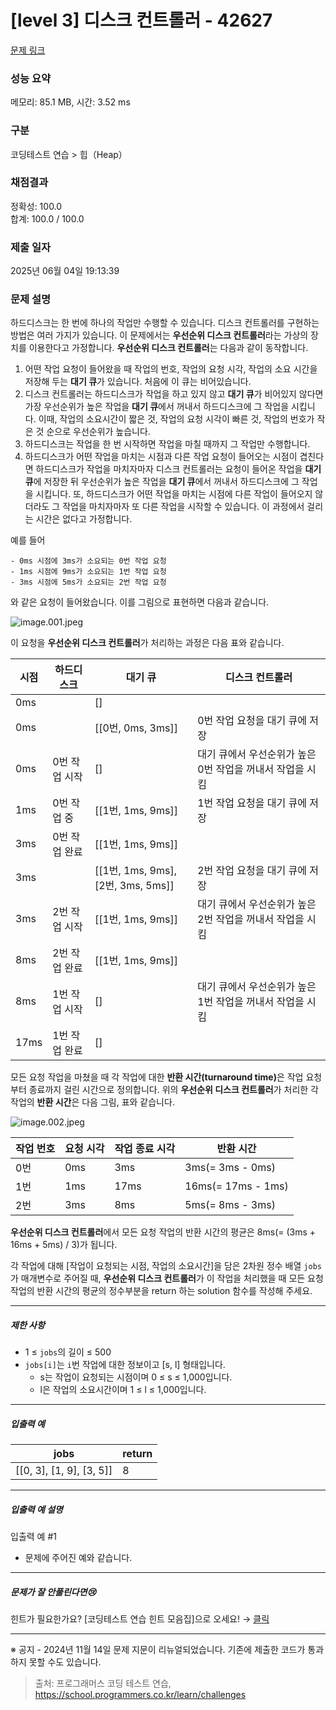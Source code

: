 # [level 3] 디스크 컨트롤러 - 42627 

[문제 링크](https://school.programmers.co.kr/learn/courses/30/lessons/42627) 

### 성능 요약

메모리: 85.1 MB, 시간: 3.52 ms

### 구분

코딩테스트 연습 > 힙（Heap）

### 채점결과

정확성: 100.0<br/>합계: 100.0 / 100.0

### 제출 일자

2025년 06월 04일 19:13:39

### 문제 설명

<p>하드디스크는 한 번에 하나의 작업만 수행할 수 있습니다. 디스크 컨트롤러를 구현하는 방법은 여러 가지가 있습니다. 이 문제에서는 <strong>우선순위 디스크 컨트롤러</strong>라는 가상의 장치를 이용한다고 가정합니다. <strong>우선순위 디스크 컨트롤러</strong>는 다음과 같이 동작합니다.</p>

<ol>
<li>어떤 작업 요청이 들어왔을 때 작업의 번호, 작업의 요청 시각, 작업의 소요 시간을 저장해 두는 <strong>대기 큐</strong>가 있습니다. 처음에 이 큐는 비어있습니다.</li>
<li>디스크 컨트롤러는 하드디스크가 작업을 하고 있지 않고 <strong>대기 큐</strong>가 비어있지 않다면 가장 우선순위가 높은 작업을 <strong>대기 큐</strong>에서 꺼내서 하드디스크에 그 작업을 시킵니다. 이때, 작업의 소요시간이 짧은 것, 작업의 요청 시각이 빠른 것, 작업의 번호가 작은 것 순으로 우선순위가 높습니다.</li>
<li>하드디스크는 작업을 한 번 시작하면 작업을 마칠 때까지 그 작업만 수행합니다.</li>
<li>하드디스크가 어떤 작업을 마치는 시점과 다른 작업 요청이 들어오는 시점이 겹친다면 하드디스크가 작업을 마치자마자 디스크 컨트롤러는 요청이 들어온 작업을 <strong>대기 큐</strong>에 저장한 뒤 우선순위가 높은 작업을 <strong>대기 큐</strong>에서 꺼내서 하드디스크에 그 작업을 시킵니다. 또, 하드디스크가 어떤 작업을 마치는 시점에 다른 작업이 들어오지 않더라도 그 작업을 마치자마자 또 다른 작업을 시작할 수 있습니다. 이 과정에서 걸리는 시간은 없다고 가정합니다.</li>
</ol>

<p>예를 들어</p>
<div class="highlight"><pre class="codehilite"><code>- 0ms 시점에 3ms가 소요되는 0번 작업 요청
- 1ms 시점에 9ms가 소요되는 1번 작업 요청
- 3ms 시점에 5ms가 소요되는 2번 작업 요청
</code></pre></div>
<p>와 같은 요청이 들어왔습니다. 이를 그림으로 표현하면 다음과 같습니다.</p>

<p><img src="https://grepp-programmers.s3.ap-northeast-2.amazonaws.com/files/production/02c70993-ca43-4130-ac63-0dec59e091c6/image.001.jpeg" title="" alt="image.001.jpeg"></p>

<p>이 요청을 <strong>우선순위 디스크 컨트롤러</strong>가 처리하는 과정은 다음 표와 같습니다.</p>
<table class="table">
        <thead><tr>
<th>시점</th>
<th>하드디스크</th>
<th>대기 큐</th>
<th>디스크 컨트롤러</th>
</tr>
</thead>
        <tbody><tr>
<td>0ms</td>
<td></td>
<td>[]</td>
<td></td>
</tr>
<tr>
<td>0ms</td>
<td></td>
<td>[[0번, 0ms, 3ms]]</td>
<td>0번 작업 요청을 대기 큐에 저장</td>
</tr>
<tr>
<td>0ms</td>
<td>0번 작업 시작</td>
<td>[]</td>
<td>대기 큐에서 우선순위가 높은 0번 작업을 꺼내서 작업을 시킴</td>
</tr>
<tr>
<td>1ms</td>
<td>0번 작업 중</td>
<td>[[1번, 1ms, 9ms]]</td>
<td>1번 작업 요청을 대기 큐에 저장</td>
</tr>
<tr>
<td>3ms</td>
<td>0번 작업 완료</td>
<td>[[1번, 1ms, 9ms]]</td>
<td></td>
</tr>
<tr>
<td>3ms</td>
<td></td>
<td>[[1번, 1ms, 9ms], [2번, 3ms, 5ms]]</td>
<td>2번 작업 요청을 대기 큐에 저장</td>
</tr>
<tr>
<td>3ms</td>
<td>2번 작업 시작</td>
<td>[[1번, 1ms, 9ms]]</td>
<td>대기 큐에서 우선순위가 높은 2번 작업을 꺼내서 작업을 시킴</td>
</tr>
<tr>
<td>8ms</td>
<td>2번 작업 완료</td>
<td>[[1번, 1ms, 9ms]]</td>
<td></td>
</tr>
<tr>
<td>8ms</td>
<td>1번 작업 시작</td>
<td>[]</td>
<td>대기 큐에서 우선순위가 높은 1번 작업을 꺼내서 작업을 시킴</td>
</tr>
<tr>
<td>17ms</td>
<td>1번 작업 완료</td>
<td>[]</td>
<td></td>
</tr>
</tbody>
      </table>
<p>모든 요청 작업을 마쳤을 때 각 작업에 대한 <strong>반환 시간(turnaround time)</strong>은 작업 요청부터 종료까지 걸린 시간으로 정의합니다. 위의 <strong>우선순위 디스크 컨트롤러</strong>가 처리한 각 작업의 <strong>반환 시간</strong>은 다음 그림, 표와 같습니다.</p>

<p><img src="https://grepp-programmers.s3.ap-northeast-2.amazonaws.com/files/production/fdfb33a3-1ad4-443a-a5d0-09b3dc548ece/image.002.jpeg" title="" alt="image.002.jpeg"></p>
<table class="table">
        <thead><tr>
<th>작업 번호</th>
<th>요청 시각</th>
<th>작업 종료 시각</th>
<th>반환 시간</th>
</tr>
</thead>
        <tbody><tr>
<td>0번</td>
<td>0ms</td>
<td>3ms</td>
<td>3ms(= 3ms - 0ms)</td>
</tr>
<tr>
<td>1번</td>
<td>1ms</td>
<td>17ms</td>
<td>16ms(= 17ms - 1ms)</td>
</tr>
<tr>
<td>2번</td>
<td>3ms</td>
<td>8ms</td>
<td>5ms(= 8ms - 3ms)</td>
</tr>
</tbody>
      </table>
<p><strong>우선순위 디스크 컨트롤러</strong>에서 모든 요청 작업의 반환 시간의 평균은 8ms(= (3ms + 16ms + 5ms) / 3)가 됩니다.</p>

<p>각 작업에 대해 [작업이 요청되는 시점, 작업의 소요시간]을 담은 2차원 정수 배열 <code>jobs</code>가 매개변수로 주어질 때, <strong>우선순위 디스크 컨트롤러</strong>가 이 작업을 처리했을 때 모든 요청 작업의 반환 시간의 평균의 정수부분을 return 하는 solution 함수를 작성해 주세요.</p>

<hr>

<h5>제한 사항</h5>

<ul>
<li>1 ≤ <code>jobs</code>의 길이 ≤ 500 </li>
<li><code>jobs[i]</code>는 <code>i</code>번 작업에 대한 정보이고 [s, l] 형태입니다.

<ul>
<li>s는 작업이 요청되는 시점이며 0 ≤ s ≤ 1,000입니다.</li>
<li>l은 작업의 소요시간이며 1 ≤ l ≤ 1,000입니다.</li>
</ul></li>
</ul>

<hr>

<h5>입출력 예</h5>
<table class="table">
        <thead><tr>
<th>jobs</th>
<th>return</th>
</tr>
</thead>
        <tbody><tr>
<td>[[0, 3], [1, 9], [3, 5]]</td>
<td>8</td>
</tr>
</tbody>
      </table>
<hr>

<h5>입출력 예 설명</h5>

<p>입출력 예 #1</p>

<ul>
<li>문제에 주어진 예와 같습니다.</li>
</ul>

<hr>

<h5>문제가 잘 안풀린다면😢</h5>

<p>힌트가 필요한가요? [코딩테스트 연습 힌트 모음집]으로 오세요! → <a href="https://school.programmers.co.kr/learn/courses/14743?itm_content=lesson42627" target="_blank" rel="noopener">클릭</a></p>

<hr>

<p>※ 공지 - 2024년 11월 14일 문제 지문이 리뉴얼되었습니다. 기존에 제출한 코드가 통과하지 못할 수도 있습니다.</p>


> 출처: 프로그래머스 코딩 테스트 연습, https://school.programmers.co.kr/learn/challenges
